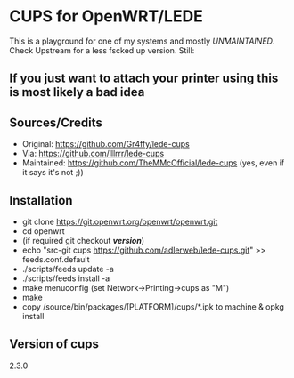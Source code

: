 # CUPS for OpenWRT/LEDE

This is a playground for one of my systems and mostly _UNMAINTAINED_. Check Upstream for a less fscked up version. Still:

## If you just want to attach your printer using this is most likely a bad idea

## Sources/Credits
* Original: https://github.com/Gr4ffy/lede-cups
* Via: https://github.com/lllrrr/lede-cups
* Maintained: https://github.com/TheMMcOfficial/lede-cups (yes, even if it says it's not ;))

## Installation
* git clone https://git.openwrt.org/openwrt/openwrt.git
* cd openwrt
* (if required git checkout ***version***)
* echo "src-git cups https://github.com/adlerweb/lede-cups.git" >> feeds.conf.default
* ./scripts/feeds update -a
* ./scripts/feeds install -a
* make menuconfig (set Network->Printing->cups as "M")
* make
* copy /source/bin/packages/[PLATFORM]/cups/*.ipk to machine & opkg install 

## Version of cups
2.3.0
